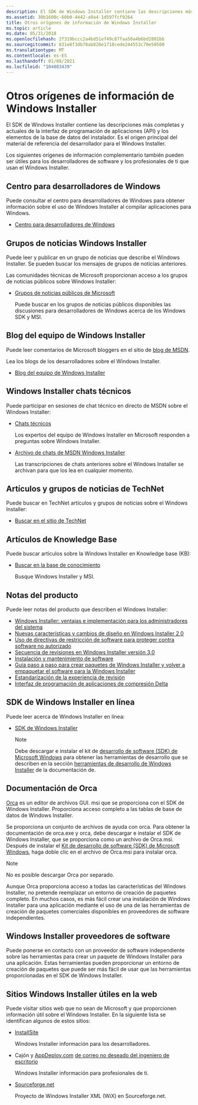 ```yaml
---
description: El SDK de Windows Installer contiene las descripciones más completas y actuales de la interfaz de programación de aplicaciones (API) y los elementos de la base de datos del instalador. Es el origen principal del material de referencia del desarrollador para el Windows Installer.
ms.assetid: 30b1600c-60b0-4442-a9a4-1d597fcf9264
title: Otros orígenes de información de Windows Installer
ms.topic: article
ms.date: 05/31/2018
ms.openlocfilehash: 2f319bccc2a4bd51ef49c87faa50a4b6bd2801bb
ms.sourcegitcommit: 831e8f3db78ab820e1710cede244553c70e50500
ms.translationtype: MT
ms.contentlocale: es-ES
ms.lasthandoff: 01/08/2021
ms.locfileid: "104083439"
---
```

# <a name="other-sources-of-windows-installer-information"></a>Otros orígenes de información de Windows Installer

El SDK de Windows Installer contiene las descripciones más completas y actuales de la interfaz de programación de aplicaciones (API) y los elementos de la base de datos del instalador. Es el origen principal del material de referencia del desarrollador para el Windows Installer.

Los siguientes orígenes de información complementario también pueden ser útiles para los desarrolladores de software y los profesionales de ti que usan el Windows Installer.

## <a name="windows-developer-center"></a>Centro para desarrolladores de Windows

Puede consultar el centro para desarrolladores de Windows para obtener información sobre el uso de Windows Installer al compilar aplicaciones para Windows.

-   [Centro para desarrolladores de Windows](https://msdn.microsoft.com/windows/default.aspx)

## <a name="windows-installer-newsgroups"></a>Grupos de noticias Windows Installer

Puede leer y publicar en un grupo de noticias que describe el Windows Installer. Se pueden buscar los mensajes de grupos de noticias anteriores.

Las comunidades técnicas de Microsoft proporcionan acceso a los grupos de noticias públicos sobre Windows Installer:

-   [Grupos de noticias públicos de Microsoft](https://support.microsoft.com/newsgroups/default.aspx?newsgroup=microsoft.public.windows.msi)

    Puede buscar en los grupos de noticias públicos disponibles las discusiones para desarrolladores de Windows acerca de los Windows SDK y MSI.

## <a name="windows-installer-team-blog"></a>Blog del equipo de Windows Installer

Puede leer comentarios de Microsoft bloggers en el sitio de [blog de MSDN](/archive/blogs/).

Lea los blogs de los desarrolladores sobre el Windows Installer.

-   [Blog del equipo de Windows Installer](https://blogs.msdn.com/windows_installer_team/default.aspx)

## <a name="windows-installer-technical-chats"></a>Windows Installer chats técnicos

Puede participar en sesiones de chat técnico en directo de MSDN sobre el Windows Installer:

-   [Chats técnicos](https://msdn.microsoft.com/chats/default.aspx)

    Los expertos del equipo de Windows Installer en Microsoft responden a preguntas sobre Windows Installer.

<!-- -->

-   [Archivo de chats de MSDN Windows Installer](/previous-versions/msdn10/aa497439(v=msdn.10))

    Las transcripciones de chats anteriores sobre el Windows Installer se archivan para que los lea en cualquier momento.

## <a name="technet-articles-and-newsgroups"></a>Artículos y grupos de noticias de TechNet

Puede buscar en TechNet artículos y grupos de noticias sobre el Windows Installer:

-   [Buscar en el sitio de TechNet](https://www.microsoft.com/technet/sitemap.mspx)

## <a name="knowledge-base-articles"></a>Artículos de Knowledge Base

Puede buscar artículos sobre la Windows Installer en Knowledge base (KB):

-   [Buscar en la base de conocimiento](https://support.microsoft.com/search)

    Busque Windows Installer y MSI.

## <a name="white-papers"></a>Notas del producto

Puede leer notas del producto que describen el Windows Installer:

-   [Windows Installer: ventajas e implementación para los administradores del sistema](https://www.microsoft.com/technet/prodtechnol/windows2000serv/maintain/featusability/winmsi.mspx)
-   [Nuevas características y cambios de diseño en Windows Installer 2,0](/previous-versions/windows/it-pro/windows-xp/bb457094(v=technet.10))
-   [Uso de directivas de restricción de software para proteger contra software no autorizado](/previous-versions/windows/it-pro/windows-xp/bb457006(v=technet.10))
-   [Secuencia de revisiones en Windows Installer versión 3,0](https://www.microsoft.com/downloads/details.aspx?FamilyID=ad7ac91e-2493-4549-ae6f-bf5e007c12a3)
-   [Instalación y mantenimiento de software](https://www.microsoft.com/technet/prodtechnol/windows2000serv/maintain/featusability/inmnwp.mspx)
-   [Guía paso a paso para crear paquetes de Windows Installer y volver a empaquetar el software para la Windows Installer](https://www.microsoft.com/technet/prodtechnol/windows2000serv/howto/winstall.mspx)
-   [Estandarización de la experiencia de revisión](https://www.microsoft.com/technet/security/topics/patchmanagement/stdpatex.mspx)
-   [Interfaz de programación de aplicaciones de compresión Delta](https://msdn.microsoft.com/library/ms811406.aspx)

## <a name="online-windows-installer-sdk"></a>SDK de Windows Installer en línea

Puede leer acerca de Windows Installer en línea:

-   [SDK de Windows Installer](./windows-installer-portal.md)
    > [!Note]  
    > Debe descargar e instalar el kit de [desarrollo de software (SDK) de Microsoft Windows](https://developer.microsoft.com/windows/downloads/windows-10-sdk/) para obtener las herramientas de desarrollo que se describen en la sección [herramientas de desarrollo de Windows Installer](windows-installer-development-tools.md) de la documentación de.

     

## <a name="orca-documentation"></a>Documentación de Orca

[Orca](orca-exe.md) es un editor de archivos GUI. msi que se proporciona con el SDK de Windows Installer. Proporciona acceso completo a las tablas de base de datos de Windows Installer.

Se proporciona un conjunto de archivos de ayuda con orca. Para obtener la documentación de orca.exe y orca, debe descargar e instalar el SDK de Windows Installer, que se proporciona como un archivo de Orca.msi. Después de instalar el [Kit de desarrollo de software (SDK) de Microsoft Windows](https://developer.microsoft.com/windows/downloads/windows-10-sdk/), haga doble clic en el archivo de Orca.msi para instalar orca.

> [!Note]  
> No es posible descargar Orca por separado.

 

Aunque Orca proporciona acceso a todas las características del Windows Installer, no pretende reemplazar un entorno de creación de paquetes completo. En muchos casos, es más fácil crear una instalación de Windows Installer para una aplicación mediante el uso de una de las herramientas de creación de paquetes comerciales disponibles en proveedores de software independientes.

## <a name="windows-installer-software-vendors"></a>Windows Installer proveedores de software

Puede ponerse en contacto con un proveedor de software independiente sobre las herramientas para crear un paquete de Windows Installer para una aplicación. Estas herramientas pueden proporcionar un entorno de creación de paquetes que puede ser más fácil de usar que las herramientas proporcionadas en el SDK de Windows Installer.

## <a name="helpful-windows-installer-sites-on-the-web"></a>Sitios Windows Installer útiles en la web

Puede visitar sitios web que no sean de Microsoft y que proporcionen información útil sobre el Windows Installer. En la siguiente lista se identifican algunos de estos sitios:

-   [InstallSite](http://www.installsite.org/)

    Windows Installer información para los desarrolladores.

-   Cajón y [AppDeploy.com](https://www.itninja.com) [de correo no deseado del ingeniero de escritorio](https://cloudywindows.io)

    Windows Installer información para profesionales de ti.

-   [Sourceforge.net](https://sourceforge.net/projects/wix)

    Proyecto de Windows Installer XML (WiX) en Sourceforge.net.

 

 
